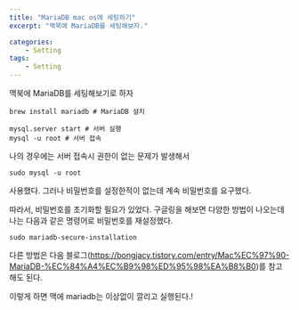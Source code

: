 ```yaml
---
title: "MariaDB mac os에 세팅하기"
excerpt: "맥북에 MariaDB를 세팅해보자."

categories:
	- Setting
tags:
	- Setting
---
```




맥북에 MariaDB를 세팅해보기로 하자

```shell
brew install mariadb # MariaDB 설치
```

```shell
mysql.server start # 서버 실행
mysql -u root # 서버 접속
```



나의 경우에는 서버 접속시 권한이 없는 문제가 발생해서

```
sudo mysql -u root
```

사용했다. 그러나 비밀번호를 설정한적이 없는데 계속 비밀번호를 요구했다.

따라서, 비밀번호를 초기화할 필요가 있었다. 구글링을 해보면 다양한 방법이 나오는데 나는 다음과 같은 명령어로 비밀번호를 재설정했다.

```
sudo mariadb-secure-installation
```

다른 방법은 다음 블로그(https://bongjacy.tistory.com/entry/Mac%EC%97%90-MariaDB-%EC%84%A4%EC%B9%98%ED%95%98%EA%B8%B0)를 참고해도 된다.



이렇게 하면 맥에 mariadb는 이상없이 깔리고 실행된다.!